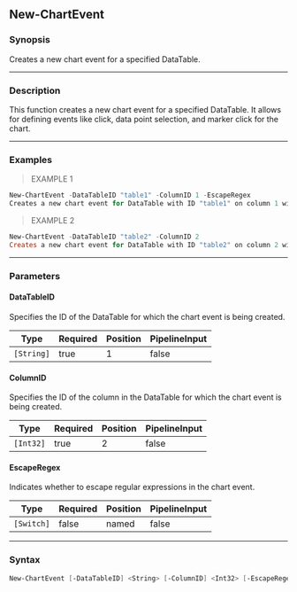 New-ChartEvent
--------------

### Synopsis
Creates a new chart event for a specified DataTable.

---

### Description

This function creates a new chart event for a specified DataTable. It allows for defining events like click, data point selection, and marker click for the chart.

---

### Examples
> EXAMPLE 1

```PowerShell
New-ChartEvent -DataTableID "table1" -ColumnID 1 -EscapeRegex
Creates a new chart event for DataTable with ID "table1" on column 1 with regular expression escaping enabled.
```
> EXAMPLE 2

```PowerShell
New-ChartEvent -DataTableID "table2" -ColumnID 2
Creates a new chart event for DataTable with ID "table2" on column 2 without regular expression escaping.
```

---

### Parameters
#### **DataTableID**
Specifies the ID of the DataTable for which the chart event is being created.

|Type      |Required|Position|PipelineInput|
|----------|--------|--------|-------------|
|`[String]`|true    |1       |false        |

#### **ColumnID**
Specifies the ID of the column in the DataTable for which the chart event is being created.

|Type     |Required|Position|PipelineInput|
|---------|--------|--------|-------------|
|`[Int32]`|true    |2       |false        |

#### **EscapeRegex**
Indicates whether to escape regular expressions in the chart event.

|Type      |Required|Position|PipelineInput|
|----------|--------|--------|-------------|
|`[Switch]`|false   |named   |false        |

---

### Syntax
```PowerShell
New-ChartEvent [-DataTableID] <String> [-ColumnID] <Int32> [-EscapeRegex] [<CommonParameters>]
```
